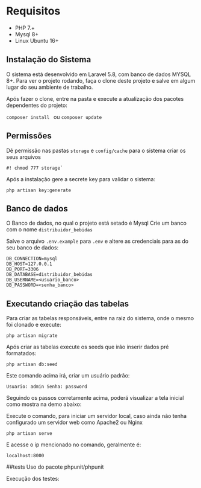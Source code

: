 # Requisitos

- PHP 7.+
- Mysql 8+
- Linux Ubuntu 16+ 

## Instalação do Sistema

O sistema está desenvolvido em Laravel 5.8, com banco de dados MYSQL 8+.
Para ver o projeto rodando, faça o clone deste projeto e salve em algum lugar do seu ambiente de trabalho.

Após fazer o clone, entre na pasta e execute a atualização dos pacotes dependentes do projeto:

`composer install ` ou `composer update`

## Permissões

Dê permissão nas pastas `storage` e `config/cache` para o sistema criar os seus arquivos

```
#! chmod 777 storage`
```

Após a instalação gere a secrete key para validar o sistema:

`php artisan key:generate`

## Banco de dados

O Banco de dados, no qual o projeto está setado é Mysql
Crie um banco com o nome `distribuidor_bebidas`

Salve o arquivo `.env.example` para `.env` e altere as credenciais para as do seu banco de dados:

```
DB_CONNECTION=mysql
DB_HOST=127.0.0.1
DB_PORT=3306
DB_DATABASE=distribuidor_bebidas
DB_USERNAME=<usuario_banco>
DB_PASSWORD=<senha_banco>

```

## Executando criação das tabelas

Para criar as tabelas responsáveis, entre na raiz do sistema, onde o mesmo foi clonado e execute:

`php artisan migrate`

Após criar as tabelas execute os seeds que irão inserir dados pré formatados:

`php artisan db:seed`

Este comando acima irá, criar um usuário padrão:

``
Usuario: admin
Senha: password
``

Seguindo os passos corretamente acima, poderá visualizar a tela inicial como mostra na demo abaixo:

Execute o comando, para iniciar um servidor local, caso ainda não tenha configurado um servidor web como Apache2 ou Nginx

`php artisan serve`

E acesse o ip mencionado no comando, geralmente é:

`localhost:8000`

##tests 
Uso do pacote phpunit/phpunit

Execução dos testes:

